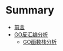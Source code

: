 # Summary

* [前言](README.md)
* [GO反汇编分析](gofan-hui-bian-fen-xi.md)
  * [GO函数栈分析](GO_function_frame.md)

